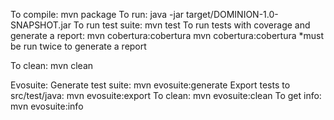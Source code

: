 To compile:
	mvn package
To run:
	java -jar target/DOMINION-1.0-SNAPSHOT.jar
To run test suite: 
	mvn test
To run tests with coverage and generate a report:
	mvn cobertura:cobertura
	mvn cobertura:cobertura
*must be run twice to generate a report

To clean: 
	mvn clean

Evosuite:
	Generate test suite:
		mvn evosuite:generate
	Export tests to src/test/java:
		mvn evosuite:export
	To clean:
		mvn evosuite:clean
	To get info:
		mvn evosuite:info

